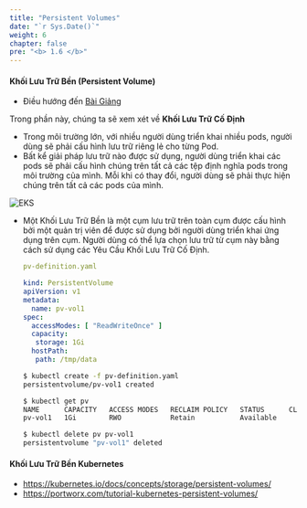 ```yaml
---
title: "Persistent Volumes"
date: "`r Sys.Date()`"
weight: 6
chapter: false
pre: "<b> 1.6 </b>"
---
```


#### Khối Lưu Trữ Bền (Persistent Volume)

  - Điều hướng đến [Bài Giảng](https://kodekloud.com/topic/persistent-volumes-4/)

Trong phần này, chúng ta sẽ xem xét về **Khối Lưu Trữ Cố Định**

- Trong môi trường lớn, với nhiều người dùng triển khai nhiều pods, người dùng sẽ phải cấu hình lưu trữ riêng lẻ cho từng Pod.
- Bất kể giải pháp lưu trữ nào được sử dụng, người dùng triển khai các pods sẽ phải cấu hình chúng trên tất cả các tệp định nghĩa pods trong môi trường của mình. Mỗi khi có thay đổi, người dùng sẽ phải thực hiện chúng trên tất cả các pods của mình.

![EKS](/EKS-Workshop-7/images/part1/1-6/00016.png?featherlight=false&width=90pc)

- Một Khối Lưu Trữ Bền là một cụm lưu trữ trên toàn cụm được cấu hình bởi một quản trị viên để được sử dụng bởi người dùng triển khai ứng dụng trên cụm. Người dùng có thể lựa chọn lưu trữ từ cụm này bằng cách sử dụng các Yêu Cầu Khối Lưu Trữ Cố Định.

  ```yaml
  pv-definition.yaml
  
  kind: PersistentVolume
  apiVersion: v1
  metadata:
    name: pv-vol1
  spec:
    accessModes: [ "ReadWriteOnce" ]
    capacity:
     storage: 1Gi
    hostPath:
     path: /tmp/data
  ```

  ```bash
  $ kubectl create -f pv-definition.yaml
  persistentvolume/pv-vol1 created

  $ kubectl get pv
  NAME      CAPACITY   ACCESS MODES   RECLAIM POLICY   STATUS      CLAIM   STORAGECLASS   REASON   AGE
  pv-vol1   1Gi        RWO            Retain           Available                                   3min
  
  $ kubectl delete pv pv-vol1
  persistentvolume "pv-vol1" deleted
  ```

#### Khối Lưu Trữ Bền Kubernetes

- https://kubernetes.io/docs/concepts/storage/persistent-volumes/
- https://portworx.com/tutorial-kubernetes-persistent-volumes/